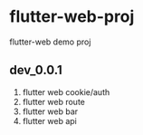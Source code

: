 # flutter-web-proj
flutter-web demo proj


## dev_0.0.1 
1. flutter web cookie/auth 
2. flutter web route
3. flutter web bar
4. flutter web api
